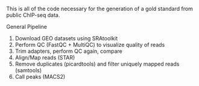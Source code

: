 
This is all of the code necessary for the generation of a gold standard from public ChIP-seq data.


General Pipeline

1. Download GEO datasets using SRAtoolkit
2. Perform QC (FastQC + MultiQC) to visualize quality of reads
3. Trim adapters, perform QC again, compare
4. Align/Map reads (STAR)
5. Remove duplicates (picardtools) and filter uniquely mapped reads (samtools)
6. Call peaks (MACS2)
